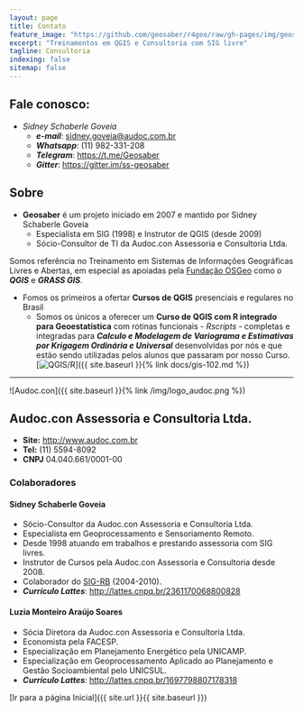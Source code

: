 ```yaml
---
layout: page
title: Contato
feature_image: "https://github.com/geosaber/r4geo/raw/gh-pages/img/geosaber_capa.png"
excerpt: "Treinamentos em QGIS e Consultoria com SIG livre"
tagline: Consultoria
indexing: false
sitemap: false
---
```

## Fale conosco:
- *Sidney Schaberle Goveia* 
  - ***e-mail***: <sidney.goveia@audoc.com.br>
  - ***Whatsapp***: (11) 982-331-208
  - ***Telegram***: <https://t.me/Geosaber>
  - ***Gitter***: <https://gitter.im/ss-geosaber>

## Sobre
- **Geosaber** é um projeto iniciado em 2007 e mantido por Sidney Schaberle Goveia
  - Especialista em SIG (1998) e Instrutor de QGIS (desde 2009)
  - Sócio-Consultor de TI da Audoc.con Assessoria e Consultoria Ltda.
  
Somos referência no Treinamento em Sistemas de Informações Geográficas Livres e Abertas, em especial as apoiadas pela [Fundação OSGeo](http://www.osgeo.org) como o ***QGIS*** e ***GRASS GIS***.
  - Fomos os primeiros a ofertar **Cursos de QGIS** presenciais e regulares no Brasil
    - Somos os únicos a oferecer um **Curso de QGIS com R integrado para Geoestatística** com rotinas funcionais - *Rscripts* - completas e integradas para ***Calculo e Modelagem de Variograma e Estimativas por Krigagem Ordinária e Universal*** desenvolvidas por nós e que estão sendo utilizadas pelos alunos que passaram por nosso Curso.
[![QGIS/R](https://github.com/geosaber/r4geo/raw/gh-pages/img/poster_qgisr.png)]({{ site.baseurl }}{% link docs/gis-102.md %})

---
![Audoc.con]({{ site.baseurl }}{% link /img/logo_audoc.png %})
## Audoc.con Assessoria e Consultoria Ltda.
- **Site:** <http://www.audoc.com.br>
- **Tel:** (11) 5594-8092
- **CNPJ** 04.040.661/0001-00

### Colaboradores
#### Sidney Schaberle Goveia
- Sócio-Consultor da Audoc.con Assessoria e Consultoria Ltda.
- Especialista em Geoprocessamento e Sensoriamento Remoto.
- Desde 1998 atuando em trabalhos e prestando assessoria com SIG livres.
- Instrutor de Cursos pela Audoc.con Assessoria e Consultoria desde 2008.
- Colaborador do <a href="http://www.sigrb.com.br/" target="_blank" rel="nofollow noopener">SIG-RB</a> (2004-2010).
- ***Currículo Lattes***: <a href="http://lattes.cnpq.br/2361170068800828" target="_blank" rel="nofollow noopener">http://lattes.cnpq.br/2361170068800828</a>

#### Luzia Monteiro Araújo Soares
- Sócia Diretora da Audoc.con Assessoria e Consultoria Ltda.
- Economista pela FACESP.
- Especialização em Planejamento Energético pela UNICAMP.
- Especialização em Geoprocessamento Aplicado ao Planejamento e Gestão Socioambiental pelo UNICSUL.
- ***Currículo Lattes***: <a href="http://lattes.cnpq.br/1697798807178318" rel="nofollow">http://lattes.cnpq.br/1697798807178318</a>

[Ir para a página Inicial]({{ site.url }}{{ site.baseurl }})
